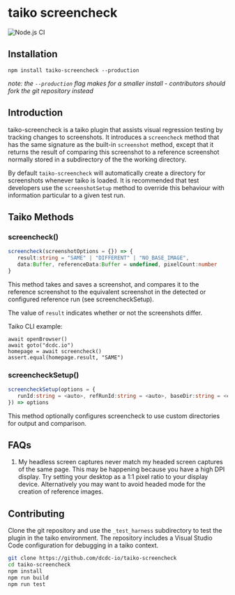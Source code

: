 # taiko screencheck

![Node.js CI](https://github.com/dcdc-io/taiko-screencheck/workflows/Node.js%20CI/badge.svg)

## Installation

`npm install taiko-screencheck --production`

_note: the `--production` flag makes for a smaller install - contributors should fork the git repository instead_

## Introduction

taiko-screencheck is a taiko plugin that assists visual regression testing by tracking changes to screenshots. It introduces a `screencheck` method that has the same signature as the built-in `screenshot` method, except that it returns the result of comparing this screenshot to a reference screenshot normally stored in a subdirectory of the the working directory.

By default `taiko-screencheck` will automatically create a directory for screenshots whenever taiko is loaded. It is recommended that test developers use the `screenshotSetup` method to override this behaviour with information particular to a given test run.

## Taiko Methods

### screencheck()
```typescript
screencheck(screenshotOptions = {}) => { 
   result:string = "SAME" | "DIFFERENT" | "NO_BASE_IMAGE",
   data:Buffer, referenceData:Buffer = undefined, pixelCount:number 
}
```

This method takes and saves a screenshot, and compares it to the reference screenshot to the equivalent screenshot in the detected or configured reference run (see screencheckSetup).

The value of `result` indicates whether or not the screenshots differ.

Taiko CLI example:

```
await openBrowser()
await goto("dcdc.io")
homepage = await screencheck()
assert.equal(homepage.result, "SAME")
```

### screencheckSetup()
```typescript
screencheckSetup(options = { 
   runId:string = <auto>, refRunId:string = <auto>, baseDir:string = <cwd>
}) => options
```

This method optionally configures screencheck to use custom directories for output and comparison.

## FAQs

1. My headless screen captures never match my headed screen captures of the same page.
   This may be happening because you have a high DPI display. Try setting your desktop as a 1:1 pixel ratio to your display device. Alternatively you may want to avoid headed mode for the creation of reference images.

## Contributing

Clone the git repository and use the `_test_harness` subdirectory to test the plugin in the taiko environment. The repository includes a Visual Studio Code configuration for debugging in a taiko context.

```bash
git clone https://github.com/dcdc-io/taiko-screencheck
cd taiko-screencheck
npm install
npm run build
npm run test
```

